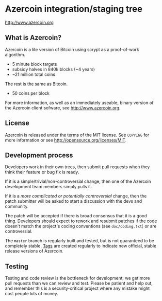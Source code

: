 Azercoin integration/staging tree
================================

http://www.azercoin.org


What is Azercoin?
----------------

Azercoin is a lite version of Bitcoin using scrypt as a proof-of-work algorithm.
 - 5 minute block targets
 - subsidy halves in 840k blocks (~4 years)
 - ~21 million total coins

The rest is the same as Bitcoin.
 - 50 coins per block

For more information, as well as an immediately useable, binary version of
the Azercoin client sofware, see http://www.azercoin.org.

License
-------

Azercoin is released under the terms of the MIT license. See `COPYING` for more
information or see http://opensource.org/licenses/MIT.

Development process
-------------------

Developers work in their own trees, then submit pull requests when they think
their feature or bug fix is ready.

If it is a simple/trivial/non-controversial change, then one of the Azercoin
development team members simply pulls it.

If it is a *more complicated or potentially controversial* change, then the patch
submitter will be asked to start a discussion with the devs and community.

The patch will be accepted if there is broad consensus that it is a good thing.
Developers should expect to rework and resubmit patches if the code doesn't
match the project's coding conventions (see `doc/coding.txt`) or are
controversial.

The `master` branch is regularly built and tested, but is not guaranteed to be
completely stable. [Tags](https://github.com/azercoin/azercoin/tags) are created
regularly to indicate new official, stable release versions of Azercoin.

Testing
-------

Testing and code review is the bottleneck for development; we get more pull
requests than we can review and test. Please be patient and help out, and
remember this is a security-critical project where any mistake might cost people
lots of money.


